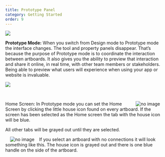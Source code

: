 ```yaml
---
title: Prototype Panel
category: Getting Started
order: 9
---
```


![](https://iwilfried.github.io/Adobe-XD-eBook/images/XD-Prototype-01.png)

**Prototype Mode:** When you switch from Design mode to Prototype mode the interface changes. The tool and property panels disappear. That’s because the purpose of Prototype mode is to coordinate the interaction between artboards. 
It also gives you the ability to preview that interaction and share it online, in real time, with other team members or stakeholders. Being able to preview what users will experience when using your app or website is invaluable.   

![](https://iwilfried.github.io/Adobe-XD-eBook/images/XD-Prototype-02.png)

&nbsp;  

<img style="padding: 0px 15px; float: right" src="https://iwilfried.github.io/Adobe-XD-eBook/images/XD-Prototype-03.png" alt="no image" />Home Screen: In Prototype mode you can set the Home Screen by clicking the little house icon found on every artboard. If the screen has been selected as the Home screen the tab with the house icon will be blue.  

All other tabs will be grayed out until they are selected.

<img style="padding: 0px 15px; float: left" src="https://iwilfried.github.io/Adobe-XD-eBook/images/XD-Prototype-04.png" alt="no image" />If you select an artboard with no connections it will look something like this. The house icon is grayed out and there is one blue handle on the side of the artboard.
